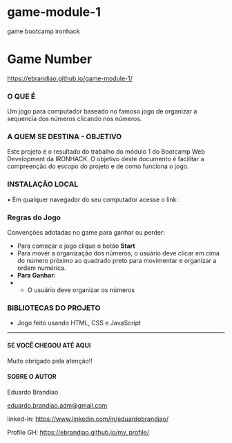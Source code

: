 # game-module-1
game bootcamp ironhack

# Game Number
https://ebrandiao.github.io/game-module-1/

### O QUE É
Um jogo para computador baseado no famoso jogo de organizar a sequencia dos números clicando nos números.

### A QUEM SE DESTINA - OBJETIVO 
Este projeto é o resultado do trabalho do módulo 1 do Bootcamp Web Development da IRONHACK. O objetivo deste documento é facilitar a compreenção do escopo do projeto e de como funciona o jogo.

### INSTALAÇÃO LOCAL 
• Em qualquer navegador do seu computador acesse o link: 

### Regras do Jogo
Convenções adotadas no game para ganhar ou perder:
* Para começar o jogo clique o botão **Start**
* Para mover a organização dos números, o usuário deve clicar em cima do número próximo ao quadrado preto para movimentar e organizar a ordem numérica.
* **Para Ganhar:**
* * O usuário deve organizar os números

### BIBLIOTECAS DO PROJETO
* Jogo feito usando HTML, CSS e JavaScript

----------------------------

#### SE VOCÊ CHEGOU ATÉ AQUI
Muito obrigado pela atenção!! 

#### SOBRE O AUTOR
Eduardo Brandiao

eduardo.brandiao.adm@gmail.com

linked-in: https://www.linkedin.com/in/eduardobrandiao/

Profile GH: https://ebrandiao.github.io/my_profile/

